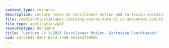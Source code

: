 ```yaml
---
content_type: resource
description: Lecture notes on curvilinear motion and Cartesian coordinates.
file: /media/https%3A/open-learning-course-data-rc.s3.amazonaws.com/16-07-dynamics-fall-2009/e2c57643d3d1634d23d8eb1ebd77800b_MIT16_07F09_Lec04.pdf
file_type: application/pdf
resourcetype: Document
title: "Lecture L4 \u2013 Curvilinear Motion. Cartesian Coordinates"
uid: e2c57643-d3d1-634d-23d8-eb1ebd77800b
---
```

